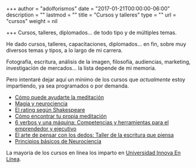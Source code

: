 +++
author = "adolforismos"
date = "2017-01-21T00:00:00-06:00"
description = ""
lastmod = ""
title = "Cursos y talleres"
type = ""
url = "cursos"
weight = nil

+++
Cursos, talleres, diplomados... de todo tipo y de múltiples temas.

<!--more-->
He dado cursos, talleres, capacitaciones, diplomados... en fin, sobre muy diversos temas y tipos, a lo largo de mi carrera.

Fotografía, escritura, análisis de la imagen, filosofía, audiencias, marketing, investigación de mercados... la lista depende de mi memoria.

Pero intentaré dejar aquí un mínimo de los cursos que *actualmente* estoy impartiendo, ya sea programados o por demanda.

* [Cómo puede ayudarte la meditación](https://adolforismos.com/cursos/magia-y-neurociencia.html)
* [Magia y neurociencia](https://adolforismos.com/cursos/magia-y-neurociencia/)
* [El rating según Shakespeare](https://adolforismos.com/cursos/medicion-de-audiencia/)
* [Cómo encontrar tu propia meditación](https://enlinea.innova.edu.mx/programas/webinar/como-encontrar-tu-propia-meditacion/)
* [6 verbos y una máquina: Competencias y herramientas para el emprendedor y ejecutivo](https://enlinea.innova.edu.mx/programas/webinar/6-verbos-y-una-maquina/)
* [El arte de pensar con los dedos: Taller de la escritura que piensa](https://enlinea.innova.edu.mx/programas/taller/pensar-con-los-dedos-taller-de-la-escritura-que-piensa/)
* [Principios básicos de Neurociencia](https://enlinea.innova.edu.mx/programas/seminario/seminario-de-neurociencia/)

La mayoría de los cursos en línea los imparto en [Universidad Innova En Línea](https://enlinea.innova.edu.mx/cursos/).